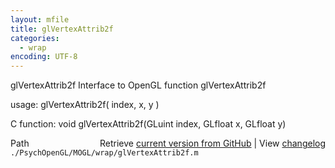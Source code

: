 ```yaml
---
layout: mfile
title: glVertexAttrib2f
categories:
  - wrap
encoding: UTF-8
---
```


glVertexAttrib2f  Interface to OpenGL function glVertexAttrib2f

usage:  glVertexAttrib2f( index, x, y )

C function:  void glVertexAttrib2f(GLuint index, GLfloat x, GLfloat y)


<div class="code_header" style="text-align:right;">
  <span style="float:left;">Path&nbsp;&nbsp;</span> <span class="counter">Retrieve <a href=
  "https://raw.github.com/Psychtoolbox-3/Psychtoolbox-3/beta/./PsychOpenGL/MOGL/wrap/glVertexAttrib2f.m">current version from GitHub</a> | View <a href=
  "https://github.com/Psychtoolbox-3/Psychtoolbox-3/commits/beta/./PsychOpenGL/MOGL/wrap/glVertexAttrib2f.m">changelog</a></span>
</div>
<div class="code">
  <code>./PsychOpenGL/MOGL/wrap/glVertexAttrib2f.m</code>
</div>
